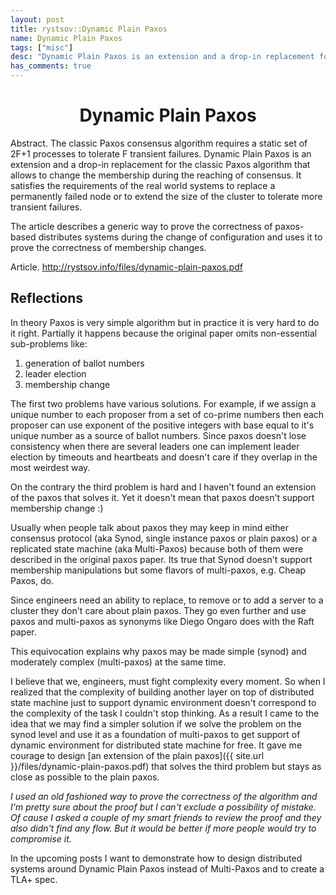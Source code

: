 ```yaml
---
layout: post
title: rystsov::Dynamic Plain Paxos
name: Dynamic Plain Paxos
tags: ["misc"]
desc: "Dynamic Plain Paxos is an extension and a drop-in replacement for the classic Paxos algorithm that allows to change the membership during the reaching of consensus"
has_comments: true
---
```


<div class="abstract-center">
<h1 align="center">Dynamic Plain Paxos</h1>

<p class="it"><span class="abstract-h1">Abstract. </span>The classic Paxos consensus algorithm requires a static set of 2F+1 processes to tolerate F transient failures. Dynamic Plain Paxos is an extension and a drop-in replacement for the classic Paxos algorithm that allows to change the membership during the reaching of consensus. It satisfies the requirements of the real world systems to replace a permanently failed node or to extend the size of the cluster to tolerate more transient failures.</p>

<p class="it">The article describes a generic way to prove the correctness of paxos-based distributes systems during the change of configuration and uses it to prove the correctness of membership changes.</p>

<p><span class="abstract-h1">Article.</span>
<a href="{{ site.url }}/files/dynamic-plain-paxos.pdf">http://rystsov.info/files/dynamic-plain-paxos.pdf</a></p>
</div>

<h2>Reflections</h2>

In theory Paxos is very simple algorithm but in practice it is very hard to do it right. Partially it happens because the original paper omits non-essential sub-problems like:
 
 1. generation of ballot numbers
 2. leader election
 3. membership change

The first two problems have various solutions. For example, if we assign a unique number to each proposer from a set of co-prime numbers then each proposer can use exponent of the positive integers with base equal to it's unique number as a source of ballot numbers. Since paxos doesn't lose consistency when there are several leaders one can implement leader election by timeouts and heartbeats and doesn't care if they overlap in the most weirdest way.

On the contrary the third problem is hard and I haven't found an extension of the paxos that solves it. Yet it doesn't mean that paxos doesn't support membership change :)

Usually when people talk about paxos they may keep in mind either consensus protocol (aka Synod, single instance paxos or plain paxos) or a replicated state machine (aka Multi-Paxos) because both of them were described in the original paxos paper. Its true that Synod doesn't support membership manipulations but some flavors of multi-paxos, e.g. Cheap Paxos, do.

Since engineers need an ability to replace, to remove or to add a server to a cluster they don't care about plain paxos. They go even further and use paxos and multi-paxos as synonyms like Diego Ongaro does with the Raft paper.

This equivocation explains why paxos may be made simple (synod) and moderately complex (multi-paxos) at the same time.

I believe that we, engineers, must fight complexity every moment. So when I realized that the complexity of building another layer on top of distributed state machine just to support dynamic environment doesn't correspond to the complexity of the task I couldn't stop thinking. As a result I came to the idea that we may find a simpler solution if we solve the problem on the synod level and use it as a foundation of multi-paxos to get support of dynamic environment for distributed state machine for free. It gave me courage to design [an extension of the plain paxos]({{ site.url }}/files/dynamic-plain-paxos.pdf) that solves the third problem but stays as close as possible to the plain paxos.

*I used an old fashioned way to prove the correctness of the algorithm and I'm pretty sure about the proof but I can't exclude a possibility of mistake. Of cause I asked a couple of my smart friends to review the proof and they also didn't find any flow. But it would be better if more people would try to compromise it.*

In the upcoming posts I want to demonstrate how to design distributed systems around Dynamic Plain Paxos instead of Multi-Paxos and to create a TLA+ spec.
